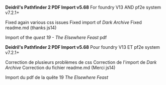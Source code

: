 **Deidril's Pathfinder 2 PDF Import v5.68**
For foundry V13 AND pf2e system v7.2.1+

Fixed again various css issues
Fixed import of *Dark Archive*
Fixed readme.md (thanks js14)

Import of the *quest 19 - The Elsewhere Feast* pdf

**Deidril's Pathfinder 2 PDF Import v5.68**
Pour foundry V13 ET pf2e system v7.2.1+

Correction de plusieurs problèmes de css
Correction de l'import de *Dark Archive*
Correction du fichier readme.md (Merci js14)

Import du pdf de la quête 19 *The Elsewhere Feast*

